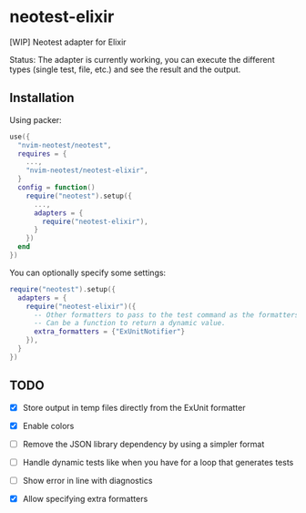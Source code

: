 # neotest-elixir

[WIP] Neotest adapter for Elixir

Status: The adapter is currently working, you can execute the different types (single test, file, etc.) and see the result and the output.

## Installation

Using packer:

```lua
use({
  "nvim-neotest/neotest",
  requires = {
    ...,
    "nvim-neotest/neotest-elixir",
  }
  config = function()
    require("neotest").setup({
      ...,
      adapters = {
        require("neotest-elixir"),
      }
    })
  end
})
```

You can optionally specify some settings:

```lua
require("neotest").setup({
  adapters = {
    require("neotest-elixir")({
      -- Other formatters to pass to the test command as the formatters are overridden
      -- Can be a function to return a dynamic value.
      extra_formatters = {"ExUnitNotifier"}
    }),
  }
})
```

## TODO

- [X] Store output in temp files directly from the ExUnit formatter
- [X] Enable colors
- [ ] Remove the JSON library dependency by using a simpler format
- [ ] Handle dynamic tests like when you have for a loop that generates tests
- [ ] Show error in line with diagnostics
- [X] Allow specifying extra formatters

